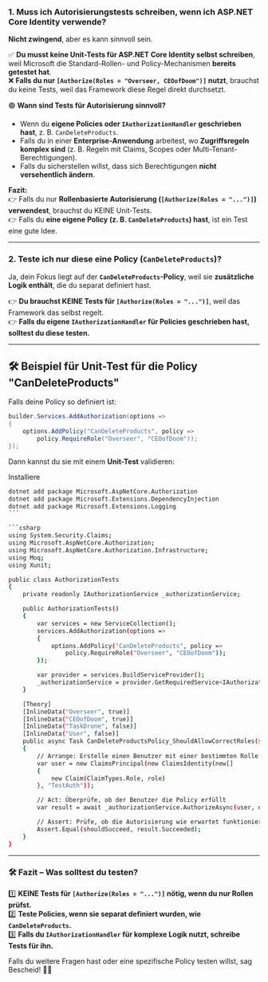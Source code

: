 ### **1. Muss ich Autorisierungstests schreiben, wenn ich ASP.NET Core Identity verwende?**
**Nicht zwingend**, aber es kann sinnvoll sein.  

✅ **Du musst keine Unit-Tests für ASP.NET Core Identity selbst schreiben**, weil Microsoft die Standard-Rollen- und Policy-Mechanismen **bereits getestet hat**.  
❌ **Falls du nur `[Authorize(Roles = "Overseer, CEOofDoom")]` nutzt**, brauchst du keine Tests, weil das Framework diese Regel direkt durchsetzt.  

🟢 **Wann sind Tests für Autorisierung sinnvoll?**  
- Wenn du **eigene Policies oder `IAuthorizationHandler` geschrieben hast**, z. B. `CanDeleteProducts`.  
- Falls du in einer **Enterprise-Anwendung** arbeitest, wo **Zugriffsregeln komplex sind** (z. B. Regeln mit Claims, Scopes oder Multi-Tenant-Berechtigungen).  
- Falls du sicherstellen willst, dass sich Berechtigungen **nicht versehentlich ändern**.

**Fazit:**  
👉 Falls du nur **Rollenbasierte Autorisierung (`[Authorize(Roles = "...")]`) verwendest**, brauchst du KEINE Unit-Tests.  
👉 Falls du **eine eigene Policy (z. B. `CanDeleteProducts`) hast**, ist ein Test eine gute Idee.  

---

### **2. Teste ich nur diese eine Policy (`CanDeleteProducts`)?**
Ja, dein Fokus liegt auf der **`CanDeleteProducts`-Policy**, weil sie **zusätzliche Logik enthält**, die du separat definiert hast.  

👉 **Du brauchst KEINE Tests für `[Authorize(Roles = "...")]`**, weil das Framework das selbst regelt.  
👉 **Falls du eigene `IAuthorizationHandler` für Policies geschrieben hast, solltest du diese testen.**  

---

## **🛠 Beispiel für Unit-Test für die Policy "CanDeleteProducts"**
Falls deine Policy so definiert ist:

```csharp
builder.Services.AddAuthorization(options =>
{
    options.AddPolicy("CanDeleteProducts", policy =>
        policy.RequireRole("Overseer", "CEOofDoom"));
});
```

Dann kannst du sie mit einem **Unit-Test** validieren:

Installiere

```sh
dotnet add package Microsoft.AspNetCore.Authorization
dotnet add package Microsoft.Extensions.DependencyInjection
dotnet add package Microsoft.Extensions.Logging
´´´

```csharp
using System.Security.Claims;
using Microsoft.AspNetCore.Authorization;
using Microsoft.AspNetCore.Authorization.Infrastructure;
using Moq;
using Xunit;

public class AuthorizationTests
{
    private readonly IAuthorizationService _authorizationService;

    public AuthorizationTests()
    {
        var services = new ServiceCollection();
        services.AddAuthorization(options =>
        {
            options.AddPolicy("CanDeleteProducts", policy =>
                policy.RequireRole("Overseer", "CEOofDoom"));
        });

        var provider = services.BuildServiceProvider();
        _authorizationService = provider.GetRequiredService<IAuthorizationService>();
    }

    [Theory]
    [InlineData("Overseer", true)]
    [InlineData("CEOofDoom", true)]
    [InlineData("TaskDrone", false)]
    [InlineData("User", false)]
    public async Task CanDeleteProductsPolicy_ShouldAllowCorrectRoles(string role, bool shouldSucceed)
    {
        // Arrange: Erstelle einen Benutzer mit einer bestimmten Rolle
        var user = new ClaimsPrincipal(new ClaimsIdentity(new[]
        {
            new Claim(ClaimTypes.Role, role)
        }, "TestAuth"));

        // Act: Überprüfe, ob der Benutzer die Policy erfüllt
        var result = await _authorizationService.AuthorizeAsync(user, null, "CanDeleteProducts");

        // Assert: Prüfe, ob die Autorisierung wie erwartet funktioniert
        Assert.Equal(shouldSucceed, result.Succeeded);
    }
}
```

---

### **🛠 Fazit – Was solltest du testen?**
1️⃣ **KEINE Tests für `[Authorize(Roles = "...")]` nötig, wenn du nur Rollen prüfst.**  
2️⃣ **Teste Policies, wenn sie separat definiert wurden, wie `CanDeleteProducts`.**  
3️⃣ **Falls du `IAuthorizationHandler` für komplexe Logik nutzt, schreibe Tests für ihn.**  

Falls du weitere Fragen hast oder eine spezifische Policy testen willst, sag Bescheid! 🚀😊

